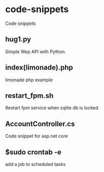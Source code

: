 # code-snippets
Code snippets
## hug1.py
Simple Wep API with Python.
## index(limonade).php
limonade php example
## restart_fpm.sh
Restart fpm service when sqlite db is locked.
## AccountController.cs
Code snippet for asp.net core
## $sudo crontab -e
add a job to scheduled tasks
